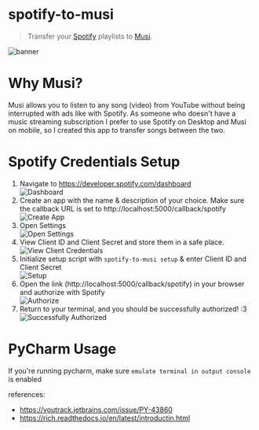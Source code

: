 # spotify-to-musi

> Transfer your [Spotify](https://spotify.com) playlists to [Musi](https://feelthemusi.com).

![banner](./.github/assets/banner.png)

# Why Musi?

Musi allows you to listen to any song (video) from YouTube without being interrupted with ads like with Spotify.
As someone who doesn't have a music streaming subscription I prefer to use Spotify on Desktop and Musi on mobile,
so I created this app to transfer songs between the two.

# Spotify Credentials Setup

1. Navigate to https://developer.spotify.com/dashboard \
   ![Dashboard](./.github/assets/dashboard.png)
2. Create an app with the name & description of your choice.
   Make sure the callback URL is set to http://localhost:5000/callback/spotify \
   ![Create App](./.github/assets/create-an-app.png)
3. Open Settings \
    ![Open Settings](./.github/assets/open-settings.png)
4. View Client ID and Client Secret and store them in a safe place. \
   ![View Client Credentials](./.github/assets/view-client-credentials.png)
5. Initialize setup script with `spotify-to-musi setup` & enter Client ID and Client Secret \
   ![Setup](./.github/assets/setup.png)
6. Open the link (http://localhost:5000/callback/spotify) in your browser and authorize with Spotify \
   ![Authorize](./.github/assets/authorize.png)
7. Return to your terminal, and you should be successfully authorized! :3 \
    ![Successfully Authorized](./.github/assets/successfully-authorized.png)



# PyCharm Usage

If you're running pycharm, make sure `emulate terminal in output console` is enabled<br>

references:

- https://youtrack.jetbrains.com/issue/PY-43860
- https://rich.readthedocs.io/en/latest/introductin.html
